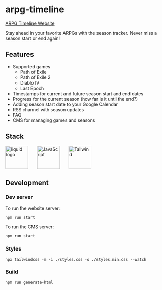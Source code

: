 # arpg-timeline

[ARPG Timeline Website](https://arpg-timeline.netlify.app/)

Stay ahead in your favorite ARPGs with the season tracker.
Never miss a season start or end again!

## Features
- Supported games
  - Path of Exile
  - Path of Exile 2
  - Diablo IV
  - Last Epoch
- Timestamps for current and future season start and end dates
- Progress for the current season (how far is it until the end?)
- Adding season start date to your Google Calendar
- RSS channel with season updates
- FAQ
- CMS for managing games and seasons

## Stack
<a href="https://liquidjs.com"><img src="https://liquidjs.com/icon/mstile-310x310.png" width="72" height="72" alt="liquid logo"></a>&nbsp;&nbsp;&nbsp;&nbsp;&nbsp;&nbsp;
<a href="https://developer.mozilla.org/en-US/docs/Web/javascript" target="_blank" rel="noreferrer"><img src="https://raw.githubusercontent.com/danielcranney/readme-generator/main/public/icons/skills/javascript-colored.svg" width="72" height="72" alt="JavaScript" /></a>&nbsp;&nbsp;&nbsp;&nbsp;&nbsp;&nbsp;
<a href="https://tailwindcss.com/" target="_blank" rel="noreferrer"><img src="https://avatars.githubusercontent.com/u/67109815?s=200&v=4" width="72" height="72" alt="Tailwind" /></a>&nbsp;&nbsp;&nbsp;&nbsp;&nbsp;&nbsp;

## Development

### Dev server

To run the website server:
```npm
npm run start
```

To run the CMS server:
```npm
npm run start
```

### Styles

```npm
npx tailwindcss -m -i ./styles.css -o ./styles.min.css --watch
```

### Build

```npm
npm run generate-html
```

